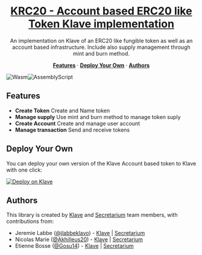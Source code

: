 <a href="https://klave.com/">
  <h1 align="center">KRC20 - Account based ERC20 like Token Klave implementation</h1>
</a>

<p align="center">
  An implementation on Klave of an ERC20 like fungible token as well as an account based infrastructure. Include also supply management through mint and burn method.
</p>

<p align="center">
  <a href="#features"><strong>Features</strong></a> ·
  <a href="#deploy-your-own"><strong>Deploy Your Own</strong></a> ·
  <a href="#authors"><strong>Authors</strong></a>
</p>

![Wasm](https://img.shields.io/badge/Webassembly-5E4EE3?style=for-the-badge&labelColor=white&logo=webassembly&logoColor=5E4EE3)![AssemblyScript](https://img.shields.io/badge/Assemblyscript-3578C7?style=for-the-badge&labelColor=white&logo=assemblyscript&logoColor=3578C7)

## Features

- **Create Token** Create and Name token
- **Manage supply** Use mint and burn method to manage token suply
- **Create Account** Create and manage user account
- **Manage transaction** Send and receive tokens

## Deploy Your Own

You can deploy your own version of the Klave Account based token to Klave with one click:

[![Deploy on Klave](https://klave.com/images/deploy-on-klave.svg)]()

## Authors

This library is created by [Klave](https://klave.com) and [Secretarium](https://secretarium.com) team members, with contributions from:

- Jeremie Labbe ([@jlabbeklavo](https://github.com/jlabbeKlavo)) - [Klave](https://klave.com) | [Secretarium](https://secretarium.com)
- Nicolas Marie ([@Akhilleus20](https://github.com/Akhilleus20)) - [Klave](https://klave.com) | [Secretarium](https://secretarium.com)
- Etienne Bosse ([@Gosu14](https://github.com/Gosu14)) - [Klave](https://klave.com) | [Secretarium](https://secretarium.com)